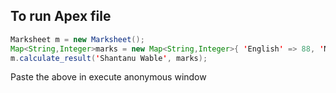 ## To run Apex file

```java
Marksheet m = new Marksheet();
Map<String,Integer>marks = new Map<String,Integer>{ 'English' => 88, 'Maths' => 100, 'Science' => 95, 'Economics' => 88, 'Computers' => 100 };
m.calculate_result('Shantanu Wable', marks);
```

Paste the above in execute anonymous window
